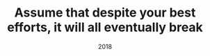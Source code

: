 ---
weight: 750
title: "Assume that despite your best efforts, it will all eventually break"
event: Catalogue Raisonne Scholars Association
date: 2018
location: New York
type: panel 
other_speakers:
links:
---